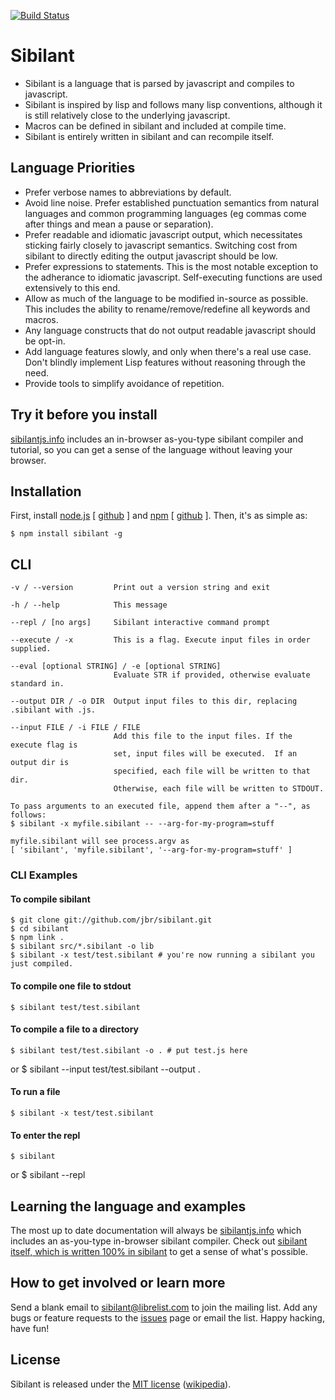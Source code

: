 [![Build Status](https://travis-ci.org/jbr/sibilant.png?branch=master)](https://travis-ci.org/jbr/sibilant)

# Sibilant

- Sibilant is a language that is parsed by javascript and compiles to
  javascript.
- Sibilant is inspired by lisp and follows many lisp conventions,
  although it is still relatively close to the underlying javascript.
- Macros can be defined in sibilant and included at compile time.
- Sibilant is entirely written in sibilant and can recompile itself.

## Language Priorities

- Prefer verbose names to abbreviations by default.
- Avoid line noise.  Prefer established punctuation semantics from
  natural languages and common programming languages (eg commas come
  after things and mean a pause or separation).
- Prefer readable and idiomatic javascript output, which necessitates
  sticking fairly closely to javascript semantics. Switching cost from
  sibilant to directly editing the output javascript should be low.
- Prefer expressions to statements. This is the most notable exception
  to the adherance to idiomatic javascript. Self-executing functions
  are used extensively to this end.
- Allow as much of the language to be modified in-source as
  possible. This includes the ability to rename/remove/redefine all
  keywords and macros.
- Any language constructs that do not output readable javascript
  should be opt-in.
- Add language features slowly, and only when there's a real use
  case. Don't blindly implement Lisp features without reasoning
  through the need.
- Provide tools to simplify avoidance of repetition.

## Try it before you install

[sibilantjs.info](http://sibilantjs.info) includes an in-browser
as-you-type sibilant compiler and tutorial, so you can get a sense of
the language without leaving your browser.

## Installation

First, install [node.js](http://nodejs.org) [
[github](http://github.com/ry/node) ] and [npm](http://npmjs.org) [
[github](http://github.com/isaacs/npm) ].  Then, it's as simple as:

    $ npm install sibilant -g

## CLI

    -v / --version         Print out a version string and exit
    
    -h / --help            This message
    
    --repl / [no args]     Sibilant interactive command prompt
    
    --execute / -x         This is a flag. Execute input files in order supplied.
    
    --eval [optional STRING] / -e [optional STRING]
                           Evaluate STR if provided, otherwise evaluate standard in.
    
    --output DIR / -o DIR  Output input files to this dir, replacing .sibilant with .js.
    
    --input FILE / -i FILE / FILE
                           Add this file to the input files. If the execute flag is
                           set, input files will be executed.  If an output dir is
                           specified, each file will be written to that dir.
                           Otherwise, each file will be written to STDOUT.
    
    To pass arguments to an executed file, append them after a "--", as follows:
    $ sibilant -x myfile.sibilant -- --arg-for-my-program=stuff
    
    myfile.sibilant will see process.argv as
    [ 'sibilant', 'myfile.sibilant', '--arg-for-my-program=stuff' ]

    
### CLI Examples

#### To compile sibilant

    $ git clone git://github.com/jbr/sibilant.git
    $ cd sibilant
    $ npm link .
    $ sibilant src/*.sibilant -o lib
    $ sibilant -x test/test.sibilant # you're now running a sibilant you just compiled.

#### To compile one file to stdout

    $ sibilant test/test.sibilant

#### To compile a file to a directory

    $ sibilant test/test.sibilant -o . # put test.js here
or
    $ sibilant --input test/test.sibilant --output .

#### To run a file

    $ sibilant -x test/test.sibilant

#### To enter the repl

    $ sibilant
or
    $ sibilant --repl

## Learning the language and examples

The most up to date documentation will always be
[sibilantjs.info](http://sibilantjs.info) which includes an
as-you-type in-browser sibilant compiler.  Check out [sibilant itself,
which is written 100% in
sibilant](http://github.com/jbr/sibilant/tree/master/src) to get a
sense of what's possible.

## How to get involved or learn more

Send a blank email to
[sibilant@librelist.com](mailto:sibilant@librelist.com) to join the
mailing list.  Add any bugs or feature requests to the
[issues](http://github.com/jbr/sibilant/issues) page or email the
list.  Happy hacking, have fun!

## License

Sibilant is released under the [MIT
license](http://github.com/jbr/sibilant/blob/master/LICENSE)
([wikipedia](http://en.wikipedia.org/wiki/MIT_License)).
